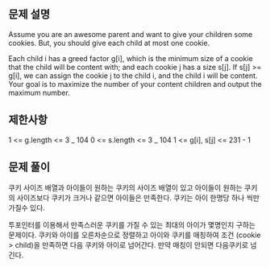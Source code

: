 ## 문제 설명

Assume you are an awesome parent and want to give your children some cookies. But, you should give each child at most one cookie.

Each child i has a greed factor g[i], which is the minimum size of a cookie that the child will be content with; and each cookie j has a size s[j]. If s[j] >= g[i], we can assign the cookie j to the child i, and the child i will be content. Your goal is to maximize the number of your content children and output the maximum number.

## 제한사항

1 <= g.length <= 3 _ 104
0 <= s.length <= 3 _ 104
1 <= g[i], s[j] <= 231 - 1

## 문제 풀이

쿠키 사이즈 배열과 아이들이 원하는 쿠키의 사이즈 배열이 있고
아이들이 원하는 쿠키의 사이즈보다 쿠키가 크거나 같으면 아이들은 만족한다.
쿠키는 아이 한명당 하나 씩만 가질수 있다.

투포인터를 이용해서 만족스러운 쿠키를 가질 수 있는 최대의 아이가 몇명인지 구하는 문제이다.
쿠키와 아이를 오른차순으로 정렬하고 아이와 쿠키를 매칭하여 조건 (cookie > child)을 만족하면 다음 쿠키와 아이로 넘어간다.
만약 매칭이 안되면 다음쿠키로 넘긴다.
